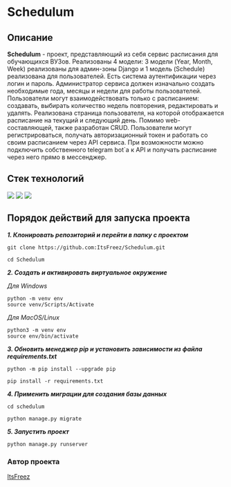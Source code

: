 # Schedulum

## Описание

**Schedulum** - проект, представляющий из себя сервис расписания для обучающихся ВУЗов. Реализованы 4 модели: 3 модели (Year, Month, Week) реализованы для админ-зоны Django и 1 модель (Schedule) реализована для пользователей. Есть система аутентификации через логин и пароль. Администратор сервиса должен изначально создать необходимые года, месяцы и недели для работы пользователей. Пользователи могут взаимодействовать только с расписанием: создавать, выбирать количество недель повторения, редактировать и удалять. Реализована страница пользователя, на которой отображается расписание на текущий и следующий день. Помимо web-составляющей, также разработан CRUD. Пользователи могут регистрироваться, получать авторизационный токен и работать со своим расписанием через API сервиса.
При возможности можно подключить собственного telegram bot`а к API и получать расписание через него прямо в мессенджер.

## Стек технологий 

![](https://img.shields.io/badge/Python-3.9-black?style=flat&logo=python)
![](https://img.shields.io/badge/Django-3.2-black?style=flat&logo=django)
![](https://img.shields.io/badge/DjangoRestFramework-3.12.4-black?style=flat&logo=djangorestframework) 

## Порядок действий для запуска проекта

***1. Клонировать репозиторий и перейти в папку c проектом***

```shell
git clone https://github.com:ItsFreez/Schedulum.git
```

```shell
cd Schedulum
```

***2. Cоздать и активировать виртуальное окружение***

*Для Windows*
```shell
python -m venv env
source venv/Scripts/Activate
```
*Для MacOS/Linux*
```shell
python3 -m venv env
source env/bin/activate
```

***3. Обновить менеджер pip и установить зависимости из файла requirements.txt***

```shell
python -m pip install --upgrade pip
```

```shell
pip install -r requirements.txt
```

***4. Применить миграции для создания базы данных***

```shell
cd schedulum
```

```shell
python manage.py migrate
```

***5. Запустить проект***
```shell
python manage.py runserver
```

### Автор проекта

[ItsFreez](https://github.com/ItsFreez)
